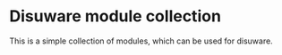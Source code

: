 # Disuware module collection

This is a simple collection of modules, which can be used for disuware.
